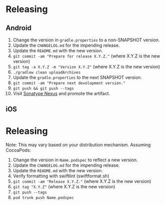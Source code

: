 Releasing
=========

Android
-------

 1. Change the version in `gradle.properties` to a non-SNAPSHOT version.
 2. Update the `CHANGELOG.md` for the impending release.
 3. Update the `README.md` with the new version.
 4. `git commit -am "Prepare for release X.Y.Z."` (where X.Y.Z is the new version)
 5. `git tag -a X.Y.Z -m "Version X.Y.Z"` (where X.Y.Z is the new version)
 6. `./gradlew clean uploadArchives`
 7. Update the `gradle.properties` to the next SNAPSHOT version.
 8. `git commit -am "Prepare next development version."`
 9. `git push && git push --tags`
 10. Visit [Sonatype Nexus](https://oss.sonatype.org/) and promote the artifact.

iOS
---

Releasing
=========

Note: This may vary based on your distribution mechanism.  Assuming CocoaPods:

 1. Change the version in `Name.podspec` to reflect a new version.
 2. Update the `CHANGELOG.md` for the impending release.
 3. Update the `README.md` with the new version.
 4. Verify formatting with swiftlint (swiftformat.sh)
 5. `git commit -am "Release X.Y.Z."` (where X.Y.Z is the new version)
 6. `git tag "X.Y.Z"` (where X.Y.Z is the new version)
 7. `git push --tags`
 8. `pod trunk push Name.podspec`
 